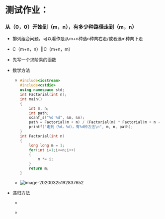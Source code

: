 # 测试作业：

### 从（0，0）开始到（m，n），有多少种路径走到（m，n）

- 排列组合问题，可以看作是从m+n种选n种向右走/或者选m种向下走

- C（m+n，n）||C（m+n，m）

- 先写一个求阶乘的函数

- 数学方法

  - ```c++
    #include<iostream>
    #include<cstdio>
    using namespace std;
    int Factorial(int n);
    int main()
    {
    	int m, n;
    	int path;
    	scanf_s("%d %d", &m, &n);
    	path = Factorial(m + n) / (Factorial(m) * Factorial(m + n - m));
    	printf("走到（%d，%d），有%d种方法\n", m, n, path);
    }
    int Factorial(int n)
    {
    	long long m = 1;
    	for(int i=1;i<=n;i++)
    	{
    		m *= i;
    	}
    	return m;
    }
    ```

  - ![image-20200325192837652](C:\Users\GK\AppData\Roaming\Typora\typora-user-images\image-20200325192837652.png)

- 递归方法

  - ```c++
    
    ```

  - 

